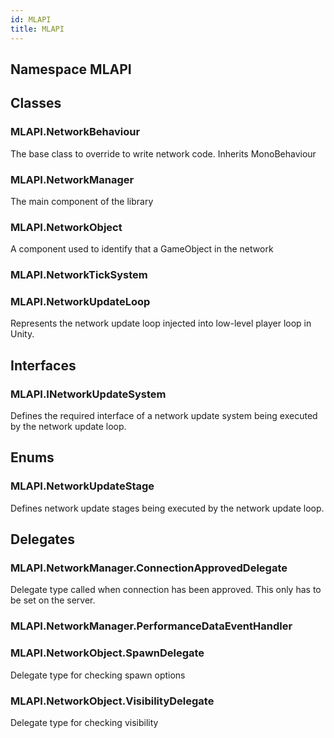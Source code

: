 ```yaml
---  
id: MLAPI  
title: MLAPI  
---
```


## Namespace MLAPI

<div class="markdown level0 summary">

</div>

<div class="markdown level0 conceptual">

</div>

<div class="markdown level0 remarks">

</div>

## Classes

### MLAPI.NetworkBehaviour

<div class="section">

The base class to override to write network code. Inherits MonoBehaviour

</div>

### MLAPI.NetworkManager

<div class="section">

The main component of the library

</div>

### MLAPI.NetworkObject

<div class="section">

A component used to identify that a GameObject in the network

</div>

### MLAPI.NetworkTickSystem

<div class="section">

</div>

### MLAPI.NetworkUpdateLoop

<div class="section">

Represents the network update loop injected into low-level player loop
in Unity.

</div>

## Interfaces

### MLAPI.INetworkUpdateSystem

<div class="section">

Defines the required interface of a network update system being executed
by the network update loop.

</div>

## Enums

### MLAPI.NetworkUpdateStage

<div class="section">

Defines network update stages being executed by the network update loop.

</div>

## Delegates

### MLAPI.NetworkManager.ConnectionApprovedDelegate

<div class="section">

Delegate type called when connection has been approved. This only has to
be set on the server.

</div>

### MLAPI.NetworkManager.PerformanceDataEventHandler

<div class="section">

</div>

### MLAPI.NetworkObject.SpawnDelegate

<div class="section">

Delegate type for checking spawn options

</div>

### MLAPI.NetworkObject.VisibilityDelegate

<div class="section">

Delegate type for checking visibility

</div>
